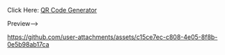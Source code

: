 Click Here: <a href="https://legendryflyer.github.io/QR-Code-Generator/">QR Code Generator</a>

Preview-->



https://github.com/user-attachments/assets/c15ce7ec-c808-4e05-8f8b-0e5b98ab17ca


